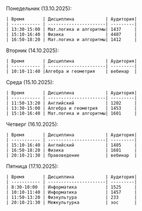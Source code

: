 Понедельник (13.10.2025):
    
    | Время       | Дисциплина            | Аудитория|
    | ----------- | ----------------------| ---------|
    | 13:30-15:00 | Мат.логика и алгоритмы| 1437     |
    | 15:10-16:40 | Физика                | 4407     |
    | 16:50-18:20 | Мат.логика и алгоритмы| 1412     |

Вторник (14.10.2025):
    
    | Время       | Дисциплина            | Аудитория|
    | ----------- | ----------------------| ---------|
    | 10:10-11:40 |Алгебра и геометрия    | вебинар  |

 
 Среда (15.10.2025):
    
    | Время       | Дисциплина            | Аудитория|
    | ----------- | ----------------------| ---------|
    | 11:50-13:20 | Английский            | 1202     |
    | 13:30-15:00 | Алгебра и геометрия   | 1453     |
    | 15:10-16:40 | Мат.логика и алгоритмы| 1601     |

Четверг (16.10.2025):
    
    | Время       | Дисциплина            | Аудитория|
    | ----------- | ----------------------| ---------|
    | 15:10-16:40 | Английский            | 1405     |
    | 16:50-18:20 | Физика                | 1601     |
    | 20:10-21:30 | Правоведение          | вебинар  |

Пятница (17.10.2025):
    
    | Время       | Дисциплина            | Аудитория|
    | ----------- | ----------------------| ---------|
    | 8:30-10:00  | Информатика           | 1525     |
    | 10:10-11:40 | Информатика           | 1457     |
    | 11:50-13:20 | Физкультура           | 233      |
    | 20:10-21:30 | Межкультурка          | эос      |